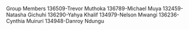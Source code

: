 Group Members
136509-Trevor Muthoka
136789-Michael Muya
132459-Natasha Gichuhi
136290-Yahya Khalif
134979-Nelson Mwangi
136236-Cynthia Muiruri
134948-Danroy Ndungu
